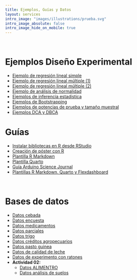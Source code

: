 ```yaml
---
title: Ejemplos, Guías y Datos
layout: services
intro_image: "images/illustrations/prueba.svg"
intro_image_absolute: false
intro_image_hide_on_mobile: true
---
```


<br>

# Ejemplos Diseño Experimental

- [Ejemplo de regresión lineal simple](https://rpubs.com/Edimer/1002486)
- [Ejemplo de regresión lineal múltiple (1)](https://rpubs.com/Edimer/1012573)
- [Ejemplo de regresión lineal múltiple (2)](https://rpubs.com/Edimer/1015338)
- [Ejemplo de análisis de normalidad](https://rpubs.com/Edimer/1020890)
- [Ejemplos de inferencia estadística](https://rpubs.com/Edimer/1020897)
- [Ejemplos de Bootstrapping](https://rpubs.com/Edimer/1026730)
- [Ejemplos de potencias de prueba y tamaño muestral](https://rpubs.com/Edimer/1030677)
- [Ejemplos DCA y DBCA](https://rpubs.com/Edimer/1037114)

# Guías

- [Instalar bibliotecas en R desde RStudio](/temas/Guides/01-InstallPackage.html)
- [Creación de póster con R](/temas/Guides/examples_experimental_design/poster-plantilla.zip)
- [Plantilla R Markdown](/temas/Guides/00-plantila-rmarkdown.zip)
- [Plantilla Quarto](/temas/Guides/plantilla-quarto.zip)
- [Guía Arduino Science Journal](https://rpubs.com/Edimer/954711)
- [Plantillas R Markdown, Quarto  y Flexdashboard](/temas/Guides/plantillas-R-udea.zip)

<br>

# Bases de datos

- [Datos cebada](/temas/data/datos_cebada.xlsx)
- [Datos encuesta](/temas/data/encuesta_depurada.xlsx)
- [Datos medicamentos](/temas/data/datos_medicamentos.xlsx)
- [Datos parciales](/temas/data/datos_parciales.xlsx)
- [Datos trigo](/temas/data/datos_trigo.xlsx)
- [Datos créditos agropecuarios](/temas/data/creditos_colombia_genero.Rds)
- [Datos pasto guinea](/temas/data/pasto_guinea.Rds)
- [Datos de calidad de leche](/temas/data/Simpson-Calidad-Leche.xls)
- [Datos de experimento con ratones](/temas/data/experimento_ratones.xlsx)
- **Actividad 02:**
  - [Datos ALIMENTRO](/temas/data/Alimentro-Depurada.csv)
  - [Datos análisis de suelos](/temas/data/Resultados_de_An_lisis_de_Laboratorio_Suelos_en_Colombia.csv)